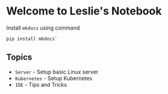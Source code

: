 # Welcome to Leslie's Notebook

Install `mkdocs` using command 

```console 
pip install mkdocs`
```

## Topics

* `Server` - Setup basic Linux server
* `Kubernetes` - Setup Kubernetes
* `IDE` - Tips and Tricks
